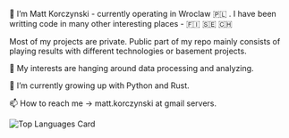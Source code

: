 
👋 I’m Matt Korczynski - currently operating in Wroclaw 🇵🇱 . I have been writting code in many other interesting places - 🇫🇮 🇸🇪 🇨🇭

Most of my projects are private. 
Public part of my repo mainly consists of playing results with different technologies or basement projects.

👀 My interests are hanging around data processing and analyzing. 

🌱 I’m currently growing up with Python and Rust.

📫 How to reach me -> matt.korczynski at gmail servers.


<!---
mattkorczynski/mattkorczynski is a ✨ special ✨ repository because its `README.md` (this file) appears on your GitHub profile.
You can click the Preview link to take a look at your changes.
--->

![Top Languages Card](https://github-readme-stats.vercel.app/api/top-langs/?username=mattkorczynski&layout=compact&langs_count=8)

